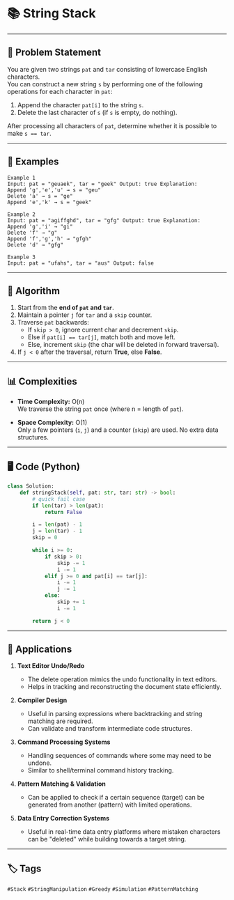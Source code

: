 # 📚 String Stack

---

## 📖 Problem Statement
You are given two strings `pat` and `tar` consisting of lowercase English characters.  
You can construct a new string `s` by performing one of the following operations for each character in `pat`:

1. Append the character `pat[i]` to the string `s`.  
2. Delete the last character of `s` (if `s` is empty, do nothing).  

After processing all characters of `pat`, determine whether it is possible to make `s == tar`.

---

## 🔎 Examples
```text
Example 1
Input: pat = "geuaek", tar = "geek" Output: true Explanation:
Append 'g','e','u' → s = "geu"
Delete 'a' → s = "ge"
Append 'e','k' → s = "geek"

Example 2
Input: pat = "agiffghd", tar = "gfg" Output: true Explanation:
Append 'g','i' → "gi"
Delete 'f' → "g"
Append 'f','g','h' → "gfgh"
Delete 'd' → "gfg"

Example 3
Input: pat = "ufahs", tar = "aus" Output: false
```
---

## 📝 Algorithm
1. Start from the **end of `pat` and `tar`**.  
2. Maintain a pointer `j` for `tar` and a `skip` counter.  
3. Traverse `pat` backwards:
   - If `skip > 0`, ignore current char and decrement `skip`.  
   - Else if `pat[i] == tar[j]`, match both and move left.  
   - Else, increment `skip` (the char will be deleted in forward traversal).  
4. If `j < 0` after the traversal, return **True**, else **False**.  

---
## 📊 Complexities

- **Time Complexity:** O(n)  
  We traverse the string `pat` once (where n = length of `pat`).  

- **Space Complexity:** O(1)  
  Only a few pointers (`i`, `j`) and a counter (`skip`) are used. No extra data structures.
---

## 🖥️ Code (Python)

```python
class Solution:
    def stringStack(self, pat: str, tar: str) -> bool:
        # quick fail case
        if len(tar) > len(pat):
            return False

        i = len(pat) - 1
        j = len(tar) - 1
        skip = 0

        while i >= 0:
            if skip > 0:
                skip -= 1
                i -= 1
            elif j >= 0 and pat[i] == tar[j]:
                i -= 1
                j -= 1
            else:
                skip += 1
                i -= 1

        return j < 0
```
---
## 📌 Applications

1. **Text Editor Undo/Redo**  
   - The delete operation mimics the undo functionality in text editors.  
   - Helps in tracking and reconstructing the document state efficiently.  

2. **Compiler Design**  
   - Useful in parsing expressions where backtracking and string matching are required.  
   - Can validate and transform intermediate code structures.  

3. **Command Processing Systems**  
   - Handling sequences of commands where some may need to be undone.  
   - Similar to shell/terminal command history tracking.  

4. **Pattern Matching & Validation**  
   - Can be applied to check if a certain sequence (target) can be generated from another (pattern) with limited operations.  

5. **Data Entry Correction Systems**  
   - Useful in real-time data entry platforms where mistaken characters can be "deleted" while building towards a target string.
---
## 🏷️ Tags  
`#Stack` `#StringManipulation` `#Greedy` `#Simulation` `#PatternMatching`

